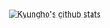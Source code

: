 # 



​					  	[![Kyungho's github stats](https://github-readme-stats.vercel.app/api?username=zoomspeed)](https://github.com/anuraghazra/github-readme-stats)

